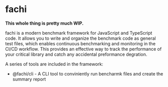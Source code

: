 # fachi

**This whole thing is pretty much WIP.**

fachi is a modern benchmark framework for JavaScript and TypeScript code. It allows you to write and organize the benchmark code as general test files, which enables continuous benchmarking and monitoring in the CI/CD workflow. This provides an effective way to track the performance of your critical library and catch any accidental preformance degration.

A series of tools are included in the framework:

* @fachi/cli - A CLI tool to conviniently run bencharmk files and create the summary report
